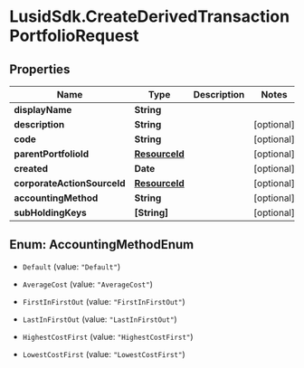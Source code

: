 # LusidSdk.CreateDerivedTransactionPortfolioRequest

## Properties
Name | Type | Description | Notes
------------ | ------------- | ------------- | -------------
**displayName** | **String** |  | 
**description** | **String** |  | [optional] 
**code** | **String** |  | [optional] 
**parentPortfolioId** | [**ResourceId**](ResourceId.md) |  | [optional] 
**created** | **Date** |  | [optional] 
**corporateActionSourceId** | [**ResourceId**](ResourceId.md) |  | [optional] 
**accountingMethod** | **String** |  | [optional] 
**subHoldingKeys** | **[String]** |  | [optional] 


<a name="AccountingMethodEnum"></a>
## Enum: AccountingMethodEnum


* `Default` (value: `"Default"`)

* `AverageCost` (value: `"AverageCost"`)

* `FirstInFirstOut` (value: `"FirstInFirstOut"`)

* `LastInFirstOut` (value: `"LastInFirstOut"`)

* `HighestCostFirst` (value: `"HighestCostFirst"`)

* `LowestCostFirst` (value: `"LowestCostFirst"`)




